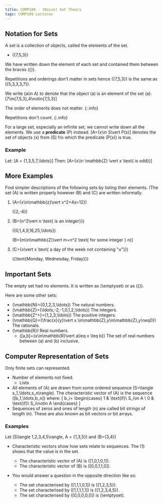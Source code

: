 ```yaml
---
title: COMP109 - (Naive) Set Theory
tags: COMP109 Lectures
---
```

## Notation for Sets
A set is a collection of objects, called the elements of the set. 

* \(\{7,5,3\}\)

We have written down the element of each set and contained them between the braces \(\{\}\).

Repetitions and orderings don't matter in sets hence \(\{7,5,3\}\) is the same as \(\{5,3,3,3,7\}\). 

We write \(a\in A\) to denote that the object \(a\) is an element of the set \(a\): \[7\in\{7,5,3\},4\notin\{7,5,3\}\]

The order of elements does not matter.
{:.info}

Repetitions don't count.
{:.info}

For a large set, especially an infinite set, we cannot write down all the elements. We use a **predicate** \(P\) instead.
\[A=\{x\in S\vert P(x)\]
denotes the set of objects \(x\) from \(S\) fro which the predicate \(P(x)\) is true.

### Example
Let:
\[A = \{1,3,5,7,\ldots\}\]
Then:
\[A=\{x\in \mathbb{Z} \vert x \text{ is odd}\}\]

## More Examples
Find simpler descriptions of the following sets by listing their elements. (The set \(A\) is written properly however \(B\) and \(C\) are written informally.

1. \(A=\{x\in\mathbb{z}\vert x^2+4x=12\}\)

	\(\{2,-6\}\)
1. \(B=\{n^2\vert n \text{ is an integer}\}\)

	\(\{0,1,4,9,16,25,\ldots\}\)
	
	\(B=\{m\in\mathbb{Z}\vert m=n^2 \text{ for some integer } n\}\)
	
1. \(C=\{x\vert x \text{ a day of the week not containing "u"}\}\)
	
	\(\{\text{Monday, Wednesday, Friday}\}\)
	
## Important Sets
The empty set had no elements. It is written as \(\emptyset\) or as \(\{\}\). 

Here are some other sets:

* \(\mathbb{N}=\{0,1,2,3,\ldots\}\) The natural numbers.
* \(\mathbb{Z}=\{\ldots,-2,-1,0,1,2,\ldots\}\) The integers.
* \(\mathbb{Z^+}=\{1,2,3,\ldots\}\) The positive integers.
* \(\mathbb{Q}=\{\frac{x}{y}\vert x \in\mathbb{Z},y\in\mathbb{Z},y\neq0\}\) The rationals.
* \(\mathbb{R}\) Real numbers.
	* \([a,b]=\{x\in\mathbb{R}\vert a\leq x \leq b\}\) The set of real numbers between \(a\) and \(b\) inclusive.
	
## Computer Representation of Sets
Only finite sets can represented.

* Number of elements not fixed.
	* Lists
* All elements of \(A\) are drawn from some ordered sequence \(S=\langle s_1,\ldots,s_n\rangle\). The characteristic vector of \(A\) is the sequence \([b_1,\ldots,b_n]\) where:
\[
    b_i=
    \begin{cases}
      1 & \text{if}\ S_i\in A \\
      0 & \text{if}\ S_i\notin A
    \end{cases}
\]
* Sequences of zeros and ones of length \(n\) are called bit strings of length \(n\). These are also known as bit vectors or bit arrays.

### Examples
Let \(S\langle 1,2,3,4,5\rangle, A = \{1,3,5\}\) and \(B=\{3,4\}\)

* Characteristic vectors show how sets relate to sequences. The \(1\) shows that the value is in the set.
	* The characteristic vector of \(A\) is \([1,0,1,0,1]\). 
	* The characteristic vector of \(B\) is \([0,0,1,1,0]\).
	
* You would answer a question in the opposite direction like so:
	* The set characterised by \([1,1,1,0,1]\) is \(\{1,2,3,5\}\).
	* The set characterised by \([1,1,1,1,1]\) is \(\{1,2,3,4,5\}\).
	* The set characterised by \([0,0,0,0,0]\) is \(\emptyset\).
